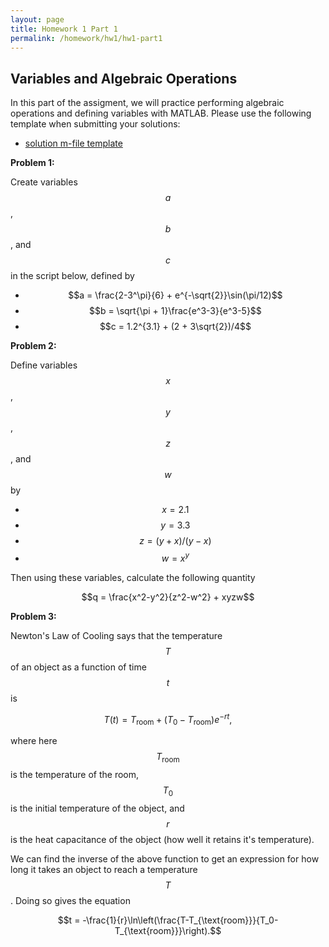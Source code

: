 ```yaml
---
layout: page
title: Homework 1 Part 1
permalink: /homework/hw1/hw1-part1
---
```


## Variables and Algebraic Operations
In this part of the assigment, we will practice performing algebraic operations and defining variables with MATLAB.  Please use the following template when submitting your solutions:

* [solution m-file template](hw1_part1.m)

**Problem 1:**

Create variables $$a$$, $$b$$, and $$c$$ in the script below, defined by

* $$a = \frac{2-3^\pi}{6} + e^{-\sqrt{2}}\sin(\pi/12)$$
* $$b = \sqrt{\pi + 1}\frac{e^3-3}{e^3-5}$$
* $$c = 1.2^{3.1} + (2 + 3\sqrt{2})/4$$

**Problem 2:**

Define variables $$x$$, $$y$$, $$z$$, and $$w$$ by

* $$x = 2.1$$
* $$y = 3.3$$
* $$z = (y+x)/(y-x)$$
* $$w = x^y$$

Then using these variables, calculate the following quantity

$$q = \frac{x^2-y^2}{z^2-w^2} + xyzw$$

**Problem 3:**

Newton's Law of Cooling says that the temperature $$T$$ of an object as a function of time $$t$$ is

$$T(t) = T_{\text{room}} + (T_0-T_{\text{room}})e^{-rt},$$

where here $$T_{\text{room}}$$ is the temperature of the room, $$T_0$$ is the initial temperature of the object, and $$r$$ is the heat capacitance of the object (how well it retains it's temperature).

We can find the inverse of the above function to get an expression for how long it takes an object to reach a temperature $$T$$.   Doing so gives the equation

$$t = -\frac{1}{r}\ln\left(\frac{T-T_{\text{room}}}{T_0-T_{\text{room}}}\right).$$



